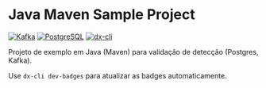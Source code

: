 # Java Maven Sample Project
<!-- dx-cli:badges:start -->
[![Kafka](https://img.shields.io/badge/Kafka-Dev_Service-black?logo=apachekafka)](#) [![PostgreSQL](https://img.shields.io/badge/PostgreSQL-Dev_Service-blue?logo=postgresql)](#) [![dx-cli](https://img.shields.io/badge/dx--anywhere-CLI-blueviolet)](#)
<!-- dx-cli:badges:end -->



Projeto de exemplo em Java (Maven) para validação de detecção (Postgres, Kafka).

Use `dx-cli dev-badges` para atualizar as badges automaticamente.
